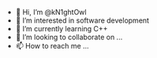 - 👋 Hi, I’m @kN1ghtOwl
- 👀 I’m interested in software development
- 🌱 I’m currently learning C++
- 💞️ I’m looking to collaborate on ...
- 📫 How to reach me ...

<!---
Ninja340x/Ninja340x is a ✨ special ✨ repository because its `README.md` (this file) appears on your GitHub profile.
You can click the Preview link to take a look at your changes.
--->
